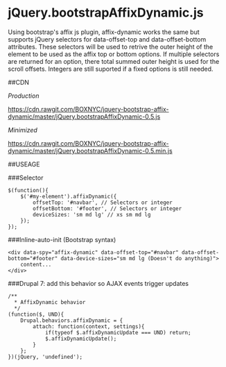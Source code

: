 # jQuery.bootstrapAffixDynamic.js
Using bootstrap's affix js plugin, affix-dynamic works the same but supports jQuery selectors for data-offset-top and data-offset-bottom attributes. These selectors will be used to retrive the outer height of the element to be used as the affix top or bottom options. If multiple selectors are returned for an option, there total summed outer height is used for the scroll offsets. Integers are still suported if a fixed options is still needed. 


##CDN

*Production*

https://cdn.rawgit.com/BOXNYC/jquery-bootstrap-affix-dynamic/master/jQuery.bootstrapAffixDynamic-0.5.js

*Minimized*

https://cdn.rawgit.com/BOXNYC/jquery-bootstrap-affix-dynamic/master/jQuery.bootstrapAffixDynamic-0.5.min.js


##USEAGE

###Selector
```
$(function(){
	$('#my-element').affixDynamic({
		offsetTop: '#navbar', // Selectors or integer
		offsetBottom: '#footer', // Selectors or integer
		deviceSizes: 'sm md lg' // xs sm md lg
	});
});
```
###Inline-auto-init (Bootstrap syntax)
```
<div data-spy="affix-dynamic" data-offset-top="#navbar" data-offset-bottom="#footer" data-device-sizes="sm md lg (Doesn't do anything)">
	content...
</div>
```

###Drupal 7: add this behavior so AJAX events trigger updates
```
/**
  * AffixDynamic behavior
  */ 
(function($, UND){
	Drupal.behaviors.affixDynamic = {
		attach: function(context, settings){
			if(typeof $.affixDynamicUpdate === UND) return;
			$.affixDynamicUpdate();
		}
	};
})(jQuery, 'undefined');
```
